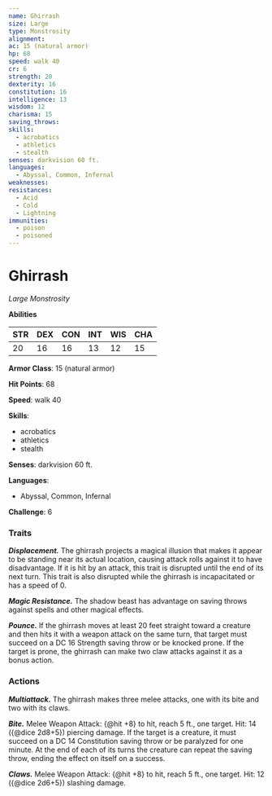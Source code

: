 ```yaml
---
name: Ghirrash
size: Large
type: Monstrosity
alignment: 
ac: 15 (natural armor)
hp: 68
speed: walk 40
cr: 6
strength: 20
dexterity: 16
constitution: 16
intelligence: 13
wisdom: 12
charisma: 15
saving_throws:
skills:
  - acrobatics
  - athletics
  - stealth
senses: darkvision 60 ft.
languages:
  - Abyssal, Common, Infernal
weaknesses:
resistances:
  - Acid
  - Cold
  - Lightning
immunities:
  - poison
  - poisoned
---
```


# Ghirrash

*Large Monstrosity*

**Abilities**

| STR | DEX | CON | INT | WIS | CHA |
| --- | --- | --- | --- | --- | --- |
| 20 | 16 | 16 | 13 | 12 | 15 |

**Armor Class**: 15 (natural armor)

**Hit Points**: 68

**Speed**: walk 40

**Skills**:
  - acrobatics
  - athletics
  - stealth

**Senses**: darkvision 60 ft.

**Languages**:
  - Abyssal, Common, Infernal

**Challenge**: 6

### Traits
***Displacement.*** The ghirrash projects a magical illusion that makes it appear to be standing near its actual location, causing attack rolls against it to have disadvantage. If it is hit by an attack, this trait is disrupted until the end of its next turn. This trait is also disrupted while the ghirrash is incapacitated or has a speed of 0.

***Magic Resistance.*** The shadow beast has advantage on saving throws against spells and other magical effects.

***Pounce.*** If the ghirrash moves at least 20 feet straight toward a creature and then hits it with a weapon attack on the same turn, that target must succeed on a DC 16 Strength saving throw or be knocked prone. If the target is prone, the ghirrash can make two claw attacks against it as a bonus action.

### Actions
***Multiattack.*** The ghirrash makes three melee attacks, one with its bite and two with its claws.

***Bite.*** Melee Weapon Attack: {@hit +8} to hit, reach 5 ft., one target. Hit: 14 ({@dice 2d8+5}) piercing damage. If the target is a creature, it must succeed on a DC 14 Constitution saving throw or be paralyzed for one minute. At the end of each of its turns the creature can repeat the saving throw, ending the effect on itself on a success.

***Claws.*** Melee Weapon Attack: {@hit +8} to hit, reach 5 ft., one target. Hit: 12 ({@dice 2d6+5}) slashing damage.

